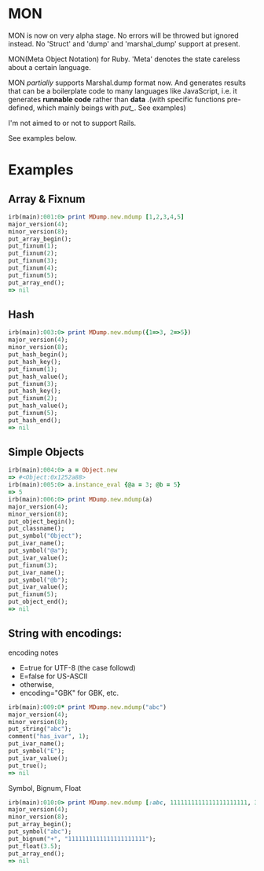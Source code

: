 MON
===

MON is now on very alpha stage. No errors will be throwed but ignored instead. No 'Struct' and 'dump' and 'marshal_dump' support at present.

MON(Meta Object Notation) for Ruby. 'Meta' denotes the state careless about a certain language.

MON *partially* supports Marshal.dump format now. And generates results that can be a boilerplate code to many languages like JavaScript, i.e. it generates **runnable code** rather than **data** .(with specific functions pre-defined, which mainly beings with *put_*. See examples)

I'm not aimed to or not to support Rails. 



See examples below.


Examples
========

Array & Fixnum
--------------


```ruby
irb(main):001:0> print MDump.new.mdump [1,2,3,4,5]
major_version(4);
minor_version(8);
put_array_begin();
put_fixnum(1);
put_fixnum(2);
put_fixnum(3);
put_fixnum(4);
put_fixnum(5);
put_array_end();
=> nil
```

Hash
----

```ruby
irb(main):003:0> print MDump.new.mdump({1=>3, 2=>5})
major_version(4);
minor_version(8);
put_hash_begin();
put_hash_key();
put_fixnum(1);
put_hash_value();
put_fixnum(3);
put_hash_key();
put_fixnum(2);
put_hash_value();
put_fixnum(5);
put_hash_end();
=> nil

```

Simple Objects
--------------

```ruby
irb(main):004:0> a = Object.new
=> #<Object:0x1252a88>
irb(main):005:0> a.instance_eval {@a = 3; @b = 5}
=> 5
irb(main):006:0> print MDump.new.mdump(a)
major_version(4);
minor_version(8);
put_object_begin();
put_classname();
put_symbol("Object");
put_ivar_name();
put_symbol("@a");
put_ivar_value();
put_fixnum(3);
put_ivar_name();
put_symbol("@b");
put_ivar_value();
put_fixnum(5);
put_object_end();
=> nil
```


String with encodings:
----------------------

encoding notes
* E=true for UTF-8 (the case followd)
* E=false for US-ASCII
* otherwise, 
* encoding="GBK" for GBK, etc.

```ruby
irb(main):009:0* print MDump.new.mdump("abc")
major_version(4);
minor_version(8);
put_string("abc");
comment("has_ivar", 1);
put_ivar_name();
put_symbol("E");
put_ivar_value();
put_true();
=> nil
```

Symbol, Bignum, Float

```ruby
irb(main):010:0> print MDump.new.mdump [:abc, 1111111111111111111111, 3.5]
major_version(4);
minor_version(8);
put_array_begin();
put_symbol("abc");
put_bignum("+", "1111111111111111111111");
put_float(3.5);
put_array_end();
=> nil
```
